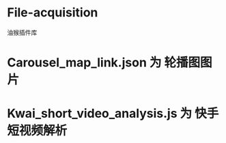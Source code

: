 # File-acquisition
油猴插件库

# Carousel_map_link.json    为    轮播图图片

# Kwai_short_video_analysis.js    为    快手短视频解析
